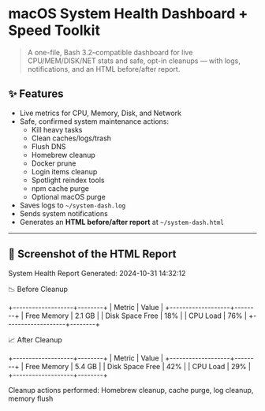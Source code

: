 # macOS System Health Dashboard + Speed Toolkit

> A one-file, Bash 3.2–compatible dashboard for live CPU/MEM/DISK/NET stats and safe, opt-in cleanups — with logs, notifications, and an HTML before/after report.

## ✨ Features
- Live metrics for CPU, Memory, Disk, and Network
- Safe, confirmed system maintenance actions:
  - Kill heavy tasks  
  - Clean caches/logs/trash  
  - Flush DNS  
  - Homebrew cleanup  
  - Docker prune  
  - Login items cleanup  
  - Spotlight reindex tools  
  - npm cache purge  
  - Optional macOS purge  
- Saves logs to `~/system-dash.log`
- Sends system notifications  
- Generates an **HTML before/after report** at `~/system-dash.html`

---

## 📸 Screenshot of the HTML Report 
System Health Report
Generated: 2024-10-31 14:32:12

📉 Before Cleanup

+-------------------+--------+
| Metric            | Value  |
+-------------------+--------+
| Free Memory       | 2.1 GB |
| Disk Space Free   | 18%    |
| CPU Load          | 76%    |
+-------------------+--------+

📈 After Cleanup

+-------------------+--------+
| Metric            | Value  |
+-------------------+--------+
| Free Memory       | 5.4 GB |
| Disk Space Free   | 42%    |
| CPU Load          | 29%    |
+-------------------+--------+

Cleanup actions performed: Homebrew cleanup, cache purge,
log cleanup, memory flush
